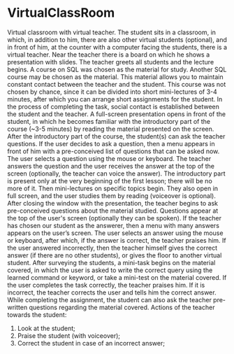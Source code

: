 # VirtualClassRoom
Virtual classroom with virtual teacher. The student sits in a classroom, in which, in addition to him, there are also other virtual students (optional), and in front of him, at the counter with a computer facing the students, there is a virtual teacher. Near the teacher there is a board on which he shows a presentation with slides. The teacher greets all students and the lecture begins. A course on SQL was chosen as the material for study. Another SQL course may be chosen as the material. This material allows you to maintain constant contact between the teacher and the student. This course was not chosen by chance, since it can be divided into short mini-lectures of 3-4 minutes, after which you can arrange short assignments for the student. In the process of completing the task, social contact is established between the student and the teacher. A full-screen presentation opens in front of the student, in which he becomes familiar with the introductory part of the course (~3-5 minutes) by reading the material presented on the screen. After the introductory part of the course, the student(s) can ask the teacher questions. If the user decides to ask a question, then a menu appears in front of him with a pre-conceived list of questions that can be asked now. The user selects a question using the mouse or keyboard. The teacher answers the question and the user receives the answer at the top of the screen (optionally, the teacher can voice the answer). The introductory part is present only at the very beginning of the first lesson; there will be no more of it. Then mini-lectures on specific topics begin. They also open in full screen, and the user studies them by reading (voiceover is optional). After closing the window with the presentation, the teacher begins to ask pre-conceived questions about the material studied. Questions appear at the top of the user's screen (optionally they can be spoken). If the teacher has chosen our student as the answerer, then a menu with many answers appears on the user’s screen. The user selects an answer using the mouse or keyboard, after which, if the answer is correct, the teacher praises him. If the user answered incorrectly, then the teacher himself gives the correct answer (if there are no other students), or gives the floor to another virtual student. After surveying the students, a mini-task begins on the material covered, in which the user is asked to write the correct query using the learned command or keyword, or take a mini-test on the material covered. If the user completes the task correctly, the teacher praises him. If it is incorrect, the teacher corrects the user and tells him the correct answer. While completing the assignment, the student can also ask the teacher pre-written questions regarding the material covered. Actions of the teacher towards the student:

1. Look at the student;
2. Praise the student (with voiceover);
3. Correct the student in case of an incorrect answer;
